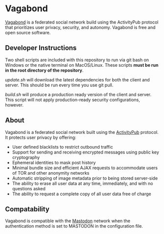 # Vagabond

[Vagabond](https://www.teamvagabond.com) is a federated social network build using the ActivityPub protocol that prioritizes user privacy, security, and autonomy. Vagabond is free and open source software.  

## Developer Instructions

Two shell scripts are included with this repository to run via git bash on Windows or the native terminal on MacOS/Linux. These scripts **must be run in the root directory of the repository**. 

*update.sh* will download the latest dependencies for both the client and server. This should be run every time you use git pull. 

*build.sh* will produce a production ready version of the client and server. This script will not apply production-ready security configurations, however.   

## About

Vagabond is a federated social network built using the [ActivityPub](https://www.w3.org/TR/2018/REC-activitypub-20180123/) protocol. It protects user privacy by offering:

* User defined blacklists to restrict outbound traffic
* Support for sending and receiving encrypted messages using public key cryptography
* Ephemeral identities to mask post history
* Minimal bundle size and efficient AJAX requests to accommodate users of TOR and other anonymity networks
* Automatic stripping of image metadata prior to being stored server-side
* The ability to erase all user data at any time, immediately, and with no questions asked
* The ability to request a complete copy of all user data free of charge

## Compatability

Vagabond is compatible with the [Mastodon](https://mastodon.social/about) network when the authentication method is set to MASTODON in the configuration file. 
